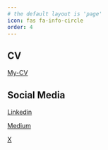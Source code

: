 ```yaml
---
# the default layout is 'page'
icon: fas fa-info-circle
order: 4
---
```

## CV

[My-CV](https://firebasestorage.googleapis.com/v0/b/cv-p-2e5bb.appspot.com/o/Zyad%20Waleed%20Kamel%20CV.pdf?alt=media&token=d19b7e11-7ade-4965-9107-61a420eaa9d1)

## Social Media 

[Linkedin](https://www.linkedin.com/in/zyadelzyat/)

[Medium](https://medium.com/@zyadlzyatsoc)

[X](https://x.com/0xZyadElzyat)
